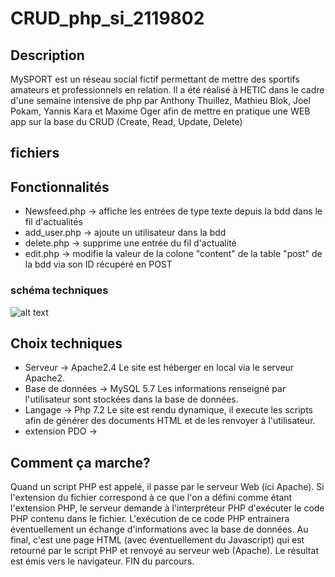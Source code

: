# CRUD_php_si_2119802

## Description

MySPORT est un réseau social fictif permettant de mettre des sportifs amateurs et professionnels en relation. Il a été réalisé à HETIC dans le cadre d'une semaine intensive de php par Anthony Thuillez, Mathieu Blok, Joel Pokam, Yannis Kara et Maxime Oger afin de mettre en pratique une WEB app sur la base du CRUD (Create, Read, Update, Delete)

## fichiers



## Fonctionnalités

* Newsfeed.php -> affiche les entrées de type texte depuis la bdd dans le fil d'actualités
* add_user.php -> ajoute un utilisateur dans la bdd
* delete.php -> supprime une entrée du fil d'actualité
* edit.php -> modifie la valeur de la colone "content" de la table "post" de la bdd via son ID récupéré en POST

### schéma techniques

![alt text](https://github.com/maximeoger/php_si_211802/blob/master/si4_schema.jpg)

## Choix techniques

* Serveur -> Apache2.4
Le site est héberger en local via le serveur Apache2.
* Base de données -> MySQL 5.7
Les informations renseigné par l'utilisateur sont stockées dans la base de données.
* Langage -> Php 7.2
Le site est rendu dynamique, il execute les scripts afin de générer des documents HTML et de les renvoyer à l'utilisateur.
* extension PDO ->

## Comment ça marche?

Quand un script PHP est appelé, il passe par le serveur Web (ici Apache). Si l'extension du fichier correspond à ce que l'on a défini comme étant
l'extension PHP, le serveur demande à l'interpréteur PHP d'exécuter le code PHP contenu dans le fichier. L'exécution de ce code PHP entrainera
éventuellement un échange d'informations avec la base de données. Au final, c'est une page HTML (avec éventuellement du Javascript) qui est retourné
par le script PHP et renvoyé au serveur web (Apache). Le résultat est émis vers le navigateur. FIN du parcours.
